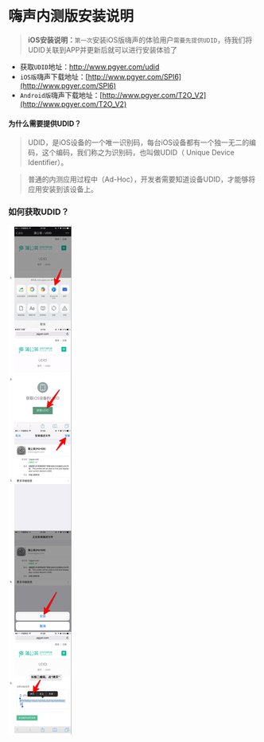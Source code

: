 # 嗨声内测版安装说明

> **iOS安装说明：**`第一次`安装iOS版嗨声的体验用户`需要先提供UDID`，待我们将UDID关联到APP并更新后就可以进行安装体验了

- 获取`UDID`地址：http://www.pgyer.com/udid
- `iOS版`嗨声下载地址：[http://www.pgyer.com/SPl6](http://www.pgyer.com/SPl6)
- `Android版`嗨声下载地址：[http://www.pgyer.com/T2O_V2](http://www.pgyer.com/T2O_V2)

#### 为什么需要提供UDID？
> UDID，是iOS设备的一个唯一识别码，每台iOS设备都有一个独一无二的编码，这个编码，我们称之为识别码，也叫做UDID（ Unique Device Identifier）。



> 普通的内测应用过程中（Ad-Hoc），开发者需要知道设备UDID，才能够将应用安装到该设备上。

### 如何获取UDID？ 

![获取UDID说明](../img/get_udid.png)